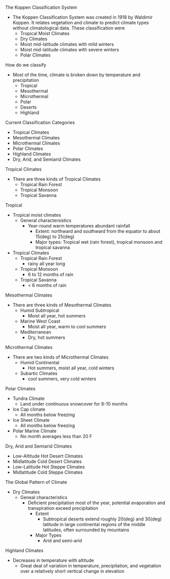 The Koppen Classification System 
- The Koppen Classification System was created in 1918 by Waldimir Koppen. It relates vegetation and climate to predict climate types without climatological data. These classification were
	- Tropical Moist Climates 
	- Dry Climates 
	- Moist mid-latitude climates with mild winters 
	- Moist mid-latitude climates with severe winters
	- Polar Climates 

How do we classify 
- Most of the time, climate is broken down by temperature and precipitation 
	- Tropical 
	- Mesothermal 
	- Microthermal 
	- Polar 
	- Deserts 
	- Highland 

Current Classification Categories 
- Tropical Climates 
- Mesothermal Climates 
- Microthermal Climates 
- Polar Climates 
- Highland Climates 
- Dry, Arid, and Semiarid Climates 

Tropical Climates 
- There are three kinds of Tropical Climates 
	- Tropical Rain Forest 
	- Tropical Monsoon 
	- Tropical Savanna 

Tropical 
- Tropical moist climates 
	- General charactersistics
		- Year-round warm temperatures abundant rainfall 
			- Extent: northward and southward from the equator to about 15(deg) to 25(deg)
			- Major types: Tropical wet (rain forest), tropical monsoon and tropical savanna 
- Tropical Climates 
	- Tropical Rain Forest 
		- rainy all year long 
	- Tropical Monsoon 
		- 6 to 12 months of rain 
	- Tropical Savanna 
		- < 6 months of rain 

Mesothermal Climates 
- There are three kinds of Mesothermal Climates 
	- Humid Subtropical 
		- Moist all year, hot summers 
	- Marine West Coast 
		- Moist all year, warm to cool summers
	- Mediterranean 
		- Dry, hot summers 

Microthermal Climates 
- There are two kinds of Microthermal Climates 
	- Humid Continental 
		- Hot summers, moist all year, cold winters 
	- Subartic Climates 
		- cool summers, very cold winters 

Polar Climates 
- Tundra Climate
	- Land under continuous snowcover for 8-10 months 
- Ice Cap climate 
	- All months below freezing 
- Ice Sheet Climate 
	- All months below freezing 
- Polar Marine Climate 
	- No month averages less than 20 F 

Dry, Arid and Semiarid Climates 
- Low-Altitude Hot Desert Climates 
- Midlatitude Cold Desert Climates 
- Low-Latitude Hot Steppe Climates 
- Midlatitude Cold Steppe Climates 

The Global Pattern of Climate 
- Dry Climates 
	- Geneal characteristics
		- Deficient precipitation most of the year, potential evaporation and transpiration exceed precipitation 
			- Extent
				- Subtropical deserts extend roughly 20(deg) and 30(deg) latitude in large continental regions of the middle latitudes, often surrounded by mountains 
			- Major Types
				- Arid and semi-arid 

Highland Climates 
- Decreases in temperature with altitude 
	- Great deal of variation in temperature, precipitation, and vegetation over a relatively short vertical change in elevation 




